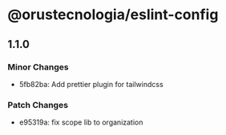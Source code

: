# @orustecnologia/eslint-config

## 1.1.0

### Minor Changes

- 5fb82ba: Add prettier plugin for tailwindcss

### Patch Changes

- e95319a: fix scope lib to organization
